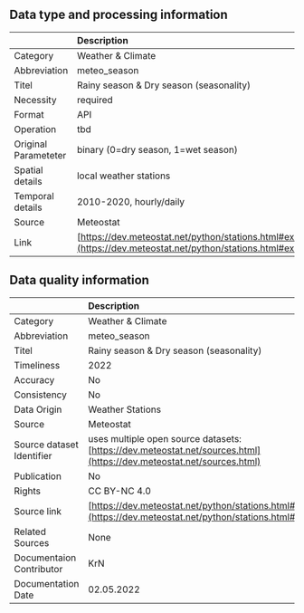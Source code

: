 ## Data type and processing information 

|                      | Description                                                                                                      |
|:---------------------|:-----------------------------------------------------------------------------------------------------------------|
| Category             | Weather & Climate                                                                                                |
| Abbreviation         | meteo_season                                                                                                     |
| Titel                | Rainy season & Dry season (seasonality)                                                                          |
| Necessity            | required                                                                                                         |
| Format               | API                                                                                                              |
| Operation            | tbd                                                                                                              |
| Original Parameteter | binary (0=dry season, 1=wet season)                                                                              |
| Spatial details      | local weather stations                                                                                           |
| Temporal details     | 2010-2020, hourly/daily                                                                                          |
| Source               | Meteostat                                                                                                        |
| Link                 | [https://dev.meteostat.net/python/stations.html#example](https://dev.meteostat.net/python/stations.html#example) |

## Data quality information 

|                           | Description                                                                                                          |
|:--------------------------|:---------------------------------------------------------------------------------------------------------------------|
| Category                  | Weather & Climate                                                                                                    |
| Abbreviation              | meteo_season                                                                                                         |
| Titel                     | Rainy season & Dry season (seasonality)                                                                              |
| Timeliness                | 2022                                                                                                                 |
| Accuracy                  | No                                                                                                                   |
| Consistency               | No                                                                                                                   |
| Data Origin               | Weather Stations                                                                                                     |
| Source                    | Meteostat                                                                                                            |
| Source dataset Identifier | uses multiple open source datasets: [https://dev.meteostat.net/sources.html](https://dev.meteostat.net/sources.html) |
| Publication               | No                                                                                                                   |
| Rights                    | CC BY-NC 4.0                                                                                                         |
| Source link               | [https://dev.meteostat.net/python/stations.html#example](https://dev.meteostat.net/python/stations.html#example)     |
| Related Sources           | None                                                                                                                 |
| Documentaion Contributor  | KrN                                                                                                                  |
| Documentation Date        | 02.05.2022                                                                                                           |